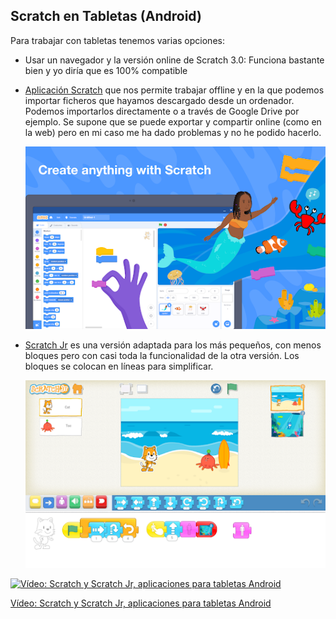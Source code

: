 ## Scratch en Tabletas (Android)


Para trabajar con tabletas tenemos varias opciones:

* Usar un navegador y la versión online de Scratch 3.0: Funciona bastante bien y yo diría que es 100% compatible
* [Aplicación Scratch](https://play.google.com/store/apps/details?id=org.scratch&hl=es_419) que nos permite trabajar offline y en la que podemos importar ficheros que hayamos descargado desde un ordenador. Podemos importarlos directamente o a través de Google Drive por ejemplo. Se supone que se puede exportar y compartir online (como en la web) pero en mi caso me ha dado problemas y no he podido hacerlo.

	![](./images/scratch_app.png)

* [Scratch Jr](https://play.google.com/store/apps/details?id=org.scratchjr.android&hl=es_419) es una versión adaptada para los más pequeños, con menos bloques pero con casi toda la funcionalidad de la otra versión. Los bloques se colocan en líneas para simplificar.

	![](./images/scratchjr_app.png)

[![Vídeo: Scratch y Scratch Jr, aplicaciones para tabletas Android](https://img.youtube.com/vi/AA2-o5FBH-A/0.jpg)](https://youtu.be/AA2-o5FBH-A)


[Vídeo: Scratch y Scratch Jr, aplicaciones para tabletas Android](https://youtu.be/AA2-o5FBH-A)
